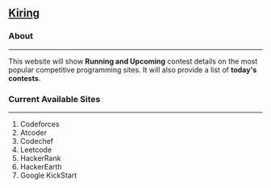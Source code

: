 ## [Kiring](https://kiring-production.up.railway.app/)

### About
---
This website will show **Running and Upcoming** contest details on the most popular competitive programming sites. It will also provide a list of **today's contests**.

### Current Available Sites
---
1. Codeforces
2. Atcoder
3. Codechef
4. Leetcode
5. HackerRank 
6. HackerEarth
7. Google KickStart
